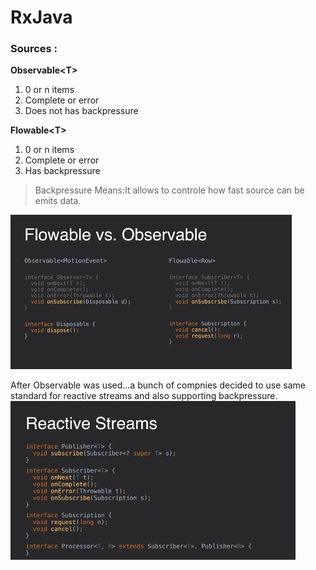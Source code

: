 # RxJava

### Sources :
**Observable\<T\>**    
  1) 0 or n items
  2) Complete or error<br>
  3) Does not has backpressure
  
**Flowable\<T\>**
  1) 0 or n items
  2) Complete or error
  3) Has backpressure
  
  >Backpressure Means:It allows to controle how fast source can be emits data.

  ![](https://github.com/eftakharahamaddb/SkillDevelopment/blob/master/images/observable_vs_flowable.JPG)
  
  After Observable was used...a bunch of compnies decided to use same standard for reactive streams and also supporting backpressure.
  ![](https://github.com/eftakharahamaddb/SkillDevelopment/blob/master/images/reactivestream_backressured.JPG)
